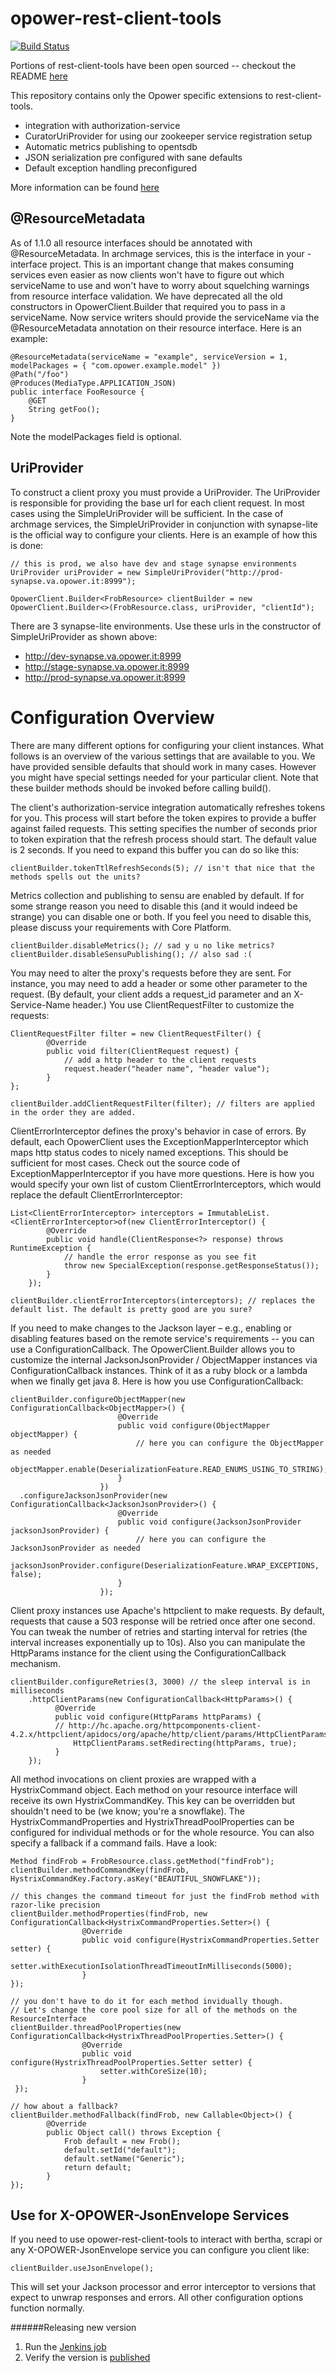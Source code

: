 opower-rest-client-tools
=================

[![Build Status](http://jenkins-dev.va.opower.it/job/opower-rest-client-tools/badge/icon)](http://jenkins-dev.va.opower.it/job/opower-rest-client-tools/)

Portions of rest-client-tools have been open sourced -- checkout the README [here](https://github.com/opower/rest-client-tools)

This repository contains only the Opower specific extensions to rest-client-tools. 

- integration with authorization-service
- CuratorUriProvider for using our zookeeper service registration setup
- Automatic metrics publishing to opentsdb
- JSON serialization pre configured with sane defaults
- Default exception handling preconfigured

More information can be found [here](https://wiki.opower.com/display/PD/Archmage+Client+Migration+Guide)


@ResourceMetadata
-----------------
As of 1.1.0 all resource interfaces should be annotated with @ResourceMetadata. In archmage services, this is the interface in
your <service>-interface project. This is an important change that makes consuming services even easier as now clients won't
have to figure out which serviceName to use and won't have to worry about squelching warnings from resource interface validation.
We have deprecated all the old constructors in OpowerClient.Builder that required you to pass in a serviceName. Now service writers
should provide the serviceName via the @ResourceMetadata annotation on their resource interface. Here is an example:


    @ResourceMetadata(serviceName = "example", serviceVersion = 1, modelPackages = { "com.opower.example.model" })
    @Path("/foo")
    @Produces(MediaType.APPLICATION_JSON)
    public interface FooResource {
        @GET
        String getFoo();
    }

Note the modelPackages field is optional.

UriProvider
-----------
To construct a client proxy you must provide a UriProvider. The UriProvider is responsible for providing the base url for each
client request. In most cases using the SimpleUriProvider will be sufficient. In the case of archmage services, the SimpleUriProvider
in conjunction with synapse-lite is the official way to configure your clients. Here is an example of how this is done:

    // this is prod, we also have dev and stage synapse environments
    UriProvider uriProvider = new SimpleUriProvider("http://prod-synapse.va.opower.it:8999");

    OpowerClient.Builder<FrobResource> clientBuilder = new OpowerClient.Builder<>(FrobResource.class, uriProvider, "clientId");

There are 3 synapse-lite environments. Use these urls in the constructor of SimpleUriProvider as shown above:

 * http://dev-synapse.va.opower.it:8999
 * http://stage-synapse.va.opower.it:8999
 * http://prod-synapse.va.opower.it:8999

Configuration Overview
======================

There are many different options for configuring your client instances. What follows is an overview of the various settings that are available to you. We have provided sensible defaults that should work in many cases. However you might have special settings needed for your particular client. Note that these builder methods should be invoked before calling build().

The client's authorization-service integration automatically refreshes tokens for you. This process will start before the token expires to provide a buffer against failed requests. This setting specifies the number of seconds prior to token expiration that the refresh process should start. The default value is 2 seconds. If you need to expand this buffer you can do so like this:

    clientBuilder.tokenTtlRefreshSeconds(5); // isn't that nice that the methods spells out the units?

Metrics collection and publishing to sensu are enabled by default. If for some strange reason you need to disable this (and it would indeed be strange) you can disable one or both. If you feel you need to disable this, please discuss your requirements with Core Platform.

    clientBuilder.disableMetrics(); // sad y u no like metrics?
    clientBuilder.disableSensuPublishing(); // also sad :(

You may need to alter the proxy's requests before they are sent. For instance, you may need to add a header or some other parameter to the request. (By default, your client adds a request_id parameter and an X-Service-Name header.) You use ClientRequestFilter to customize the requests:

    ClientRequestFilter filter = new ClientRequestFilter() {
            @Override
            public void filter(ClientRequest request) {
                // add a http header to the client requests
                request.header("header name", "header value");
            }
    };
 
    clientBuilder.addClientRequestFilter(filter); // filters are applied in the order they are added.
    
ClientErrorInterceptor defines the proxy's behavior in case of errors. By default, each OpowerClient uses the ExceptionMapperInterceptor which maps http status codes to nicely named exceptions. This should be sufficient for most cases. Check out the source code of ExceptionMapperInterceptor if you have more questions. Here is how you would specify your own list of custom ClientErrorInterceptors, which would replace the default ClientErrorInterceptor:

    List<ClientErrorInterceptor> interceptors = ImmutableList.<ClientErrorInterceptor>of(new ClientErrorInterceptor() {
            @Override
            public void handle(ClientResponse<?> response) throws RuntimeException {
                // handle the error response as you see fit
                throw new SpecialException(response.getResponseStatus());
            }
        });
 
    clientBuilder.clientErrorInterceptors(interceptors); // replaces the default list. The default is pretty good are you sure?

If you need to make changes to the Jackson layer – e.g., enabling or disabling features based on the remote service's requirements -- you can use a ConfigurationCallback. The OpowerClient.Builder allows you to customize the internal JacksonJsonProvider / ObjectMapper instances via ConfigurationCallback instances. Think of it as a ruby block or a lambda when we finally get java 8.  Here is how you use ConfigurationCallback:

    clientBuilder.configureObjectMapper(new ConfigurationCallback<ObjectMapper>() {
                            @Override
                            public void configure(ObjectMapper objectMapper) {
                                // here you can configure the ObjectMapper as needed
                                objectMapper.enable(DeserializationFeature.READ_ENUMS_USING_TO_STRING);
                            }
                        })
      .configureJacksonJsonProvider(new ConfigurationCallback<JacksonJsonProvider>() {
                            @Override
                            public void configure(JacksonJsonProvider jacksonJsonProvider) {
                                // here you can configure the JacksonJsonProvider as needed
                                jacksonJsonProvider.configure(DeserializationFeature.WRAP_EXCEPTIONS, false);
                            }
                        });

Client proxy instances use Apache's httpclient to make requests. By default, requests that cause a 503 response will be retried once after one second. You can tweak the number of retries and starting interval for retries (the interval increases exponentially up to 10s). Also you can manipulate the HttpParams instance for the client using the ConfigurationCallback mechanism.

    clientBuilder.configureRetries(3, 3000) // the sleep interval is in milliseconds
        .httpClientParams(new ConfigurationCallback<HttpParams>() {
              @Override
              public void configure(HttpParams httpParams) {
              // http://hc.apache.org/httpcomponents-client-4.2.x/httpclient/apidocs/org/apache/http/client/params/HttpClientParams.html
                  HttpClientParams.setRedirecting(httpParams, true);               
              }
        });
        
All method invocations on client proxies are wrapped with a HystrixCommand object. Each method on your resource interface will receive its own HystrixCommandKey. This key can be overridden but shouldn't need to be (we know; you're a snowflake). The HystrixCommandProperties and HystrixThreadPoolProperties can be configured for individual methods or for the whole resource. You can also specify a fallback if a command fails. Have a look:
 
    Method findFrob = FrobResource.class.getMethod("findFrob");
    clientBuilder.methodCommandKey(findFrob, HystrixCommandKey.Factory.asKey("BEAUTIFUL_SNOWFLAKE"));
 
    // this changes the command timeout for just the findFrob method with razor-like precision
    clientBuilder.methodProperties(findFrob, new ConfigurationCallback<HystrixCommandProperties.Setter>() {
                    @Override
                    public void configure(HystrixCommandProperties.Setter setter) {
                        setter.withExecutionIsolationThreadTimeoutInMilliseconds(5000);
                    }
    });
 
    // you don't have to do it for each method invidually though. 
    // Let's change the core pool size for all of the methods on the ResourceInterface
    clientBuilder.threadPoolProperties(new ConfigurationCallback<HystrixThreadPoolProperties.Setter>() {
                    @Override
                    public void configure(HystrixThreadPoolProperties.Setter setter) {
                        setter.withCoreSize(10);
                    }
     });
 
    // how about a fallback?
    clientBuilder.methodFallback(findFrob, new Callable<Object>() {
            @Override
            public Object call() throws Exception {
                Frob default = new Frob();
                default.setId("default");
                default.setName("Generic");
                return default;
            }
    });

Use for X-OPOWER-JsonEnvelope Services
---------------------------------------

If you need to use opower-rest-client-tools to interact with bertha, scrapi or any X-OPOWER-JsonEnvelope service you can configure you client like:

    clientBuilder.useJsonEnvelope();

This will set your Jackson processor and error interceptor to versions that expect to unwrap responses and errors. All other configuration
options function normally.

######Releasing new version
1. Run the [Jenkins job](https://jenkins-dev.va.opower.it/job/rest-client-tools-release)
2. Verify the version is [published](https://nexus.va.opower.it/nexus/content/groups/public/com/opower/opower-rest-client-builder)
